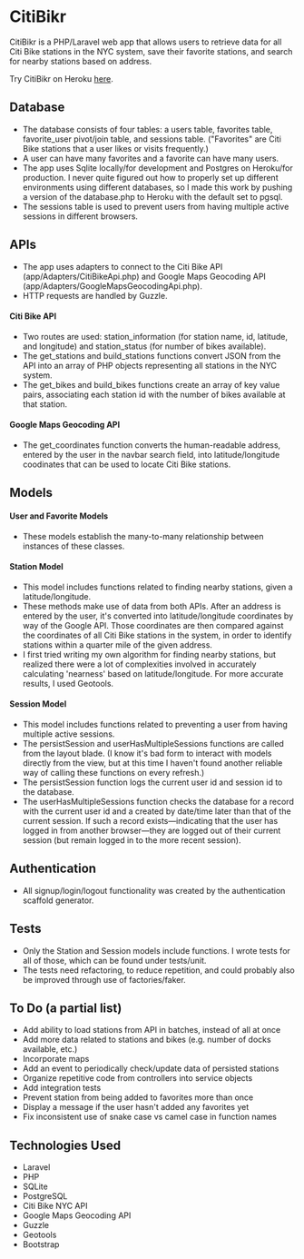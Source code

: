 # CitiBikr

CitiBikr is a PHP/Laravel web app that allows users to retrieve data for all Citi Bike stations in the NYC system, save their favorite stations, and search for nearby stations based on address.

Try CitiBikr on Heroku [here](http://citibikr.herokuapp.com/).

## Database

* The database consists of four tables: a users table, favorites table, favorite_user pivot/join table, and sessions table. ("Favorites" are Citi Bike stations that a user likes or visits frequently.)
* A user can have many favorites and a favorite can have many users.
* The app uses Sqlite locally/for development and Postgres on Heroku/for production. I never quite figured out how to properly set up different environments using different databases, so I made this work by pushing a version of the database.php to Heroku with the default set to pgsql.
* The sessions table is used to prevent users from having multiple active sessions in different browsers.

## APIs

* The app uses adapters to connect to the Citi Bike API (app/Adapters/CitiBikeApi.php) and Google Maps Geocoding API (app/Adapters/GoogleMapsGeocodingApi.php).
* HTTP requests are handled by Guzzle.

#### Citi Bike API

* Two routes are used: station_information (for station name, id, latitude, and longitude) and station_status (for number of bikes available).
* The get_stations and build_stations functions convert JSON from the API into an array of PHP objects representing all stations in the NYC system.
* The get_bikes and build_bikes functions create an array of key value pairs, associating each station id with the number of bikes available at that station.

#### Google Maps Geocoding API

* The get_coordinates function converts the human-readable address, entered by the user in the navbar search field, into latitude/longitude coodinates that can be used to locate Citi Bike stations.

## Models

#### User and Favorite Models

* These models establish the many-to-many relationship between instances of these classes.

#### Station Model

* This model includes functions related to finding nearby stations, given a latitude/longitude.
* These methods make use of data from both APIs. After an address is entered by the user, it's converted into latitude/longitude coordinates by way of the Google API. Those coordinates are then compared against the coordinates of all Citi Bike stations in the system, in order to identify stations within a quarter mile of the given address.
* I first tried writing my own algorithm for finding nearby stations, but realized there were a lot of complexities involved in accurately calculating 'nearness' based on latitude/longitude. For more accurate results, I used Geotools.

#### Session Model

* This model includes functions related to preventing a user from having multiple active sessions.
* The persistSession and userHasMultipleSessions functions are called from the layout blade. (I know it's bad form to interact with models directly from the view, but at this time I haven't found another reliable way of calling these functions on every refresh.)
* The persistSession function logs the current user id and session id to the database.
* The userHasMultipleSessions function checks the database for a record with the current user id and a created by date/time later than that of the current session. If such a record exists—indicating that the user has logged in from another browser—they are logged out of their current session (but remain logged in to the more recent session).

## Authentication

* All signup/login/logout functionality was created by the authentication scaffold generator.

## Tests

* Only the Station and Session models include functions. I wrote tests for all of those, which can be found under tests/unit.
* The tests need refactoring, to reduce repetition, and could probably also be improved through use of factories/faker.

## To Do (a partial list)
* Add ability to load stations from API in batches, instead of all at once
* Add more data related to stations and bikes (e.g. number of docks available, etc.)
* Incorporate maps
* Add an event to periodically check/update data of persisted stations
* Organize repetitive code from controllers into service objects
* Add integration tests
* Prevent station from being added to favorites more than once
* Display a message if the user hasn't added any favorites yet
* Fix inconsistent use of snake case vs camel case in function names

## Technologies Used

* Laravel
* PHP
* SQLite
* PostgreSQL
* Citi Bike NYC API
* Google Maps Geocoding API
* Guzzle
* Geotools
* Bootstrap
